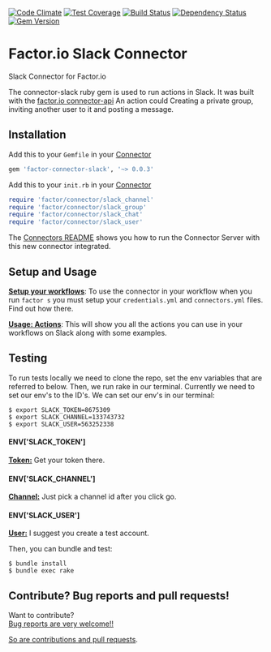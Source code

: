 [![Code Climate](https://codeclimate.com/github/factor-io/connector-slack/badges/gpa.svg)](https://codeclimate.com/github/factor-io/connector-slack)
[![Test Coverage](https://codeclimate.com/github/factor-io/connector-slack/badges/coverage.svg)](https://codeclimate.com/github/factor-io/connector-slack)
[![Build Status](https://travis-ci.org/factor-io/connector-slack.svg)](https://travis-ci.org/factor-io/connector-slack)
[![Dependency Status](https://gemnasium.com/factor-io/connector-slack.svg)](https://gemnasium.com/factor-io/connector-slack)
[![Gem Version](https://badge.fury.io/rb/factor-connector-slack.svg)](http://badge.fury.io/rb/factor-connector-slack)

Factor.io Slack Connector
===============

Slack Connector for Factor.io

The connector-slack ruby gem is used to run actions in Slack. It was built with the [factor.io connector-api](https://github.com/factor-io/connector-api) An action could Creating a private group, inviting another user to it and posting a message.

## Installation
Add this to your `Gemfile` in your [Connector](https://github.com/factor-io/connector)
```ruby
gem 'factor-connector-slack', '~> 0.0.3'
```

Add this to your `init.rb`  in your [Connector](https://github.com/factor-io/connector)

```ruby
require 'factor/connector/slack_channel'
require 'factor/connector/slack_group'
require 'factor/connector/slack_chat'
require 'factor/connector/slack_user'
```

The [Connectors README](https://github.com/factor-io/connector#running) shows you how to run the Connector Server with this new connector integrated.

## Setup and Usage
**[Setup your workflows](https://github.com/factor-io/connector-slack/wiki/Setup-your-Workflows)**: To use the connector in your workflow when you run `factor s` you must setup your `credentials.yml` and `connectors.yml` files. Find out how there.

**[Usage: Actions](https://github.com/factor-io/connector-slack/wiki/Actions)**: This will show you all the actions you can use in your workflows on Slack along with some examples.

## Testing
To run tests locally we need to clone the repo, set the env variables that are referred to below. Then, we run rake in our terminal. Currently we need to set our env's to the ID's. We can set our env's in our terminal:

    $ export SLACK_TOKEN=8675309
    $ export SLACK_CHANNEL=133743732
    $ export SLACK_USER=563252338

#### ENV['SLACK_TOKEN']
**[Token:](https://api.slack.com/)** Get your token there.

#### ENV['SLACK_CHANNEL']
**[Channel:](https://api.slack.com/methods/channels.list/test)** Just pick a channel id after you click go.

#### ENV['SLACK_USER']
**[User:](https://api.slack.com/methods/users.list/test)** I suggest you create a test account.

Then, you can bundle and test:

    $ bundle install
    $ bundle exec rake

## Contribute? Bug reports and pull requests!
Want to contribute?<br>
[Bug reports are very welcome!!](https://github.com/factor-io/connector-slack/issues/new)

[So are contributions and pull requests](https://github.com/factor-io/factor/wiki/Contribution).
